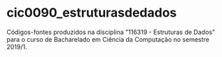 # cic0090_estruturasdedados
Códigos-fontes produzidos na disciplina "116319 - Estruturas de Dados" para o curso de Bacharelado em Ciência da Computação no semestre 2019/1.
